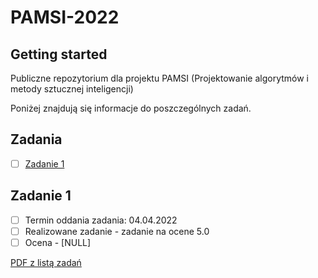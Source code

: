 # PAMSI-2022



## Getting started

Publiczne repozytorium dla projektu PAMSI (Projektowanie algorytmów i metody sztucznej inteligencji)

Poniżej znajdują się informacje do poszczególnych zadań.
## Zadania
- [ ] [Zadanie 1](#Zadanie-1)

## Zadanie 1

- [ ] Termin oddania zadania: 04.04.2022
- [ ] Realizowane zadanie - zadanie na ocene 5.0
- [ ] Ocena - [NULL]

[PDF z listą zadań](https://gitlab.com/JasinskiR259384/pamsi-2022/-/blob/dev1.0/proj1.pdf)
